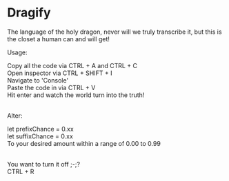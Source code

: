# Dragify
The language of the holy dragon, never will we truly transcribe it, but this is the closet a human can and will get!

Usage:

Copy all the code via CTRL + A and CTRL + C<br>
Open inspector via CTRL + SHIFT + I<br>
Navigate to 'Console'<br>
Paste the code in via CTRL + V<br>
Hit enter and watch the world turn into the truth!<br><br>

Alter:

let prefixChance = 0.xx<br>
let suffixChance = 0.xx<br>
To your desired amount within a range of 0.00 to 0.99<br><br>

You want to turn it off ;-;?<br>
CTRL + R<br>
